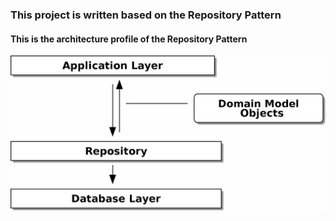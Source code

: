 ### This project is written based on the Repository Pattern



#### This is the architecture profile of the Repository Pattern

![image](image\repository_pattern.png)